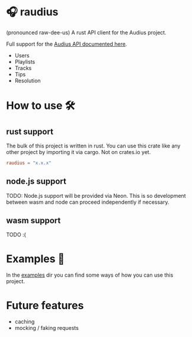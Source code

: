 # 🎧 raudius

(pronounced raw-dee-us) A rust API client for the Audius project.

Full support for the [Audius API documented here](https://audiusproject.github.io/api-docs/#audius-api-docs).

- Users
- Playlists
- Tracks
- Tips
- Resolution

# How to use 🛠

## rust support

The bulk of this project is written in rust. You can use this crate like any other project by importing it via cargo. Not on crates.io yet.

```toml
raudius = "x.x.x"
```

## node.js support

TODO: Node.js support will be provided via Neon. This is so development between wasm and node can proceed independently if necessary.

## wasm support

TODO :(

# Examples 🎉

In the [examples](./examples/) dir you can find some ways of how you can use this project.

# Future features

- caching
- mocking / faking requests
